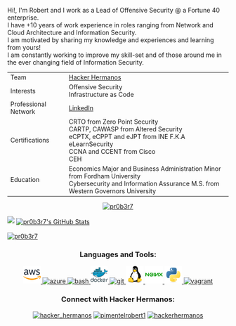 Hi!, I'm Robert and I work as a Lead of Offensive Security @ a Fortune 40 enterprise.<br />
I have +10 years of work experience in roles ranging from Network and Cloud Architecture and Information Security.<br />
I am motivated by sharing my knowledge and experiences and learning from yours!<br />
I am constantly working to improve my skill-set and of those around me in the ever changing field of Information Security.<br />

| | |
| --- | --- |
| Team | [Hacker Hermanos](https://linktr.ee/hackerhermanos) |
| Interests | Offensive Security<br />Infrastructure as Code |
| Professional Network | [LinkedIn](https://linkedin.com/in/pimentelrobert1) |
| Certifications | CRTO from Zero Point Security<br />CARTP, CAWASP from Altered Security<br />eCPTX, eCPPT and eJPT from INE F.K.A eLearnSecurity<br />CCNA and CCENT from Cisco<br />CEH |
| Education | Economics Major and Business Administration Minor from Fordham University<br />Cybersecurity and Information Assurance M.S. from Western Governors University |

<p align="center"> <a href="https://github.com/pr0b3r7"><img src="https://github-profile-trophy.vercel.app/?username=pr0b3r7&theme=matrix&no-frame=true&no-bg=true&column=-1" alt="pr0b3r7" /></a> </p>

![](https://hit.yhype.me/github/profile?user_id=14915771)
<a href="https://linktr.ee.com/hackerhermanos">
  <img align="center" src="https://readmestats.999857.xyz/api?username=pr0b3r7&show_icons=true&line_height=33&count_private=true&theme=dark" alt="pr0b3r7's GitHub Stats" />
</a>

<a href="https://linktr.ee.com/hackerhermanos">
<p><img align="center" src="https://github-readme-streak-stats.herokuapp.com/?user=pr0b3r7&theme=dark&" alt="pr0b3r7" /></p>
</a>



<h3 align="center">Languages and Tools:</h3>
<p align="center"> <a href="https://aws.amazon.com" target="_blank" rel="noreferrer"> <img src="https://raw.githubusercontent.com/devicons/devicon/master/icons/amazonwebservices/amazonwebservices-original-wordmark.svg" alt="aws" width="40" height="40"/> </a> <a href="https://azure.microsoft.com/en-in/" target="_blank" rel="noreferrer"> <img src="https://www.vectorlogo.zone/logos/microsoft_azure/microsoft_azure-icon.svg" alt="azure" width="40" height="40"/> </a> <a href="https://www.gnu.org/software/bash/" target="_blank" rel="noreferrer"> <img src="https://www.vectorlogo.zone/logos/gnu_bash/gnu_bash-icon.svg" alt="bash" width="40" height="40"/> </a> <a href="https://www.docker.com/" target="_blank" rel="noreferrer"> <img src="https://raw.githubusercontent.com/devicons/devicon/master/icons/docker/docker-original-wordmark.svg" alt="docker" width="40" height="40"/> </a> <a href="https://git-scm.com/" target="_blank" rel="noreferrer"> <img src="https://www.vectorlogo.zone/logos/git-scm/git-scm-icon.svg" alt="git" width="40" height="40"/> </a> <a href="https://www.linux.org/" target="_blank" rel="noreferrer"> <img src="https://raw.githubusercontent.com/devicons/devicon/master/icons/linux/linux-original.svg" alt="linux" width="40" height="40"/> </a> <a href="https://www.nginx.com" target="_blank" rel="noreferrer"> <img src="https://raw.githubusercontent.com/devicons/devicon/master/icons/nginx/nginx-original.svg" alt="nginx" width="40" height="40"/> </a> <a href="https://www.python.org" target="_blank" rel="noreferrer"> <img src="https://raw.githubusercontent.com/devicons/devicon/master/icons/python/python-original.svg" alt="python" width="40" height="40"/> </a> <a href="https://www.vagrantup.com/" target="_blank" rel="noreferrer"> <img src="https://www.vectorlogo.zone/logos/vagrantup/vagrantup-icon.svg" alt="vagrant" width="40" height="40"/> </a> </p>


<h3 align="center">Connect with Hacker Hermanos:</h3>
<p align="center">
<a href="https://twitter.com/hacker_hermanos" target="blank"><img align="center" src="https://raw.githubusercontent.com/rahuldkjain/github-profile-readme-generator/master/src/images/icons/Social/twitter.svg" alt="hacker_hermanos" height="30" width="40" /></a>
<a href="https://linkedin.com/company/HackerHermanos" target="blank"><img align="center" src="https://raw.githubusercontent.com/rahuldkjain/github-profile-readme-generator/master/src/images/icons/Social/linked-in-alt.svg" alt="pimentelrobert1" height="30" width="40" /></a>
<a href="https://www.youtube.com/c/hackerhermanos" target="blank"><img align="center" src="https://raw.githubusercontent.com/rahuldkjain/github-profile-readme-generator/master/src/images/icons/Social/youtube.svg" alt="hackerhermanos" height="30" width="40" /></a>
</p>
